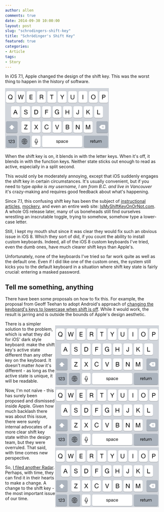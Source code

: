 ```yaml
---
author: allen
comments: true
date: 2014-09-30 10:00:00
layout: post
slug: "schrodingers-shift-key"
title: "Schrödinger's Shift Key"
featured: true
categories:
- Article
tags:
- Story
---
```


In iOS 7.1, Apple changed the design of the shift key. This was the worst thing to happen in the history of software.

<img src='/images/2014/confusing.gif' style='width:340px'>

When the shift key is on, it blends in with the letter keys. When it's off, it blends in with the function keys. Neither state sticks out enough to read as active, especially in a split second.

This would only be moderately annoying, except that iOS suddenly engages the shift key in certain circumstances. It's usually convenient, but if you need to type *apike is my username, I am from B.C. and live in Vancouver* it's crazy-making and requires good feedback about what's happening.

Since 7.1, this confusing shift key has been the subject of [instructional articles](http://www.imore.com/how-tell-if-shift-key-lower-case-upper-case-or-caps-lock-ios-71), [mockery](https://twitter.com/Horse_iOS/status/444215510645751808), and even an entire web site: [IsMyShiftKeyOnOrNot.com](http://ismyshiftkeyonornot.com/). A whole OS release later, many of us boneheads still find ourselves wrestling an inscrutable toggle, trying to somehow, somehow type a lower-case letter.

Still, I kept my mouth shut since it was clear they would fix such an obvious issue in iOS 8. Which they sort of did, if you count the ability to install custom keyboards. Indeed, all of the iOS 8 custom keyboards I've tried, even the dumb ones, have much clearer shift keys than Apple's.

Unfortunately, none of the keyboards I've tried so far work quite as well as the default one. Even if I did like one of the custom ones, the system still kicks you to the default keyboard in a situation where shift key state is fairly crucial: entering a masked password.

## Tell me something, anything

There have been some proposals on how to fix this. For example, the proposal from Geoff Teehan to adopt Android's approach of [changing the keyboard's keys to lowercase when shift is off](https://medium.com/@gt/affordances-matter-cab064b40b4b). While it would work, the result is jarring and is outside the bounds of Apple's design aesthetic.

<div style='float:right; width: 340px; margin-top: 1em'>
<img src='/images/2014/darkshift.gif' style='float:none'><br>
<img src='/images/2014/blue.gif' style='float:none'><br>
<img src='/images/2014/jony.gif' style='float:none'>
</div>

There is a simpler solution to the problem, which is what they did for iOS' dark style keyboard: make the shift key's active state different than any other key on the keyboard. It doesn't matter *how* it's different - as long as the active state is unique, it will be readable.

Now, I'm not naïve - this has surely been proposed and dismissed inside Apple. Given how much backlash there was about this issue, there were surely internal advocates of a more clear shift key state within the design team, but they were overruled. That said, with time comes new perspective.

So, [I filed another Radar](http://openradar.appspot.com/radar?id=5771151716384768). Perhaps, with time, they can find it in their hearts to make a change. A change to the shift key - the most important issue of our time.